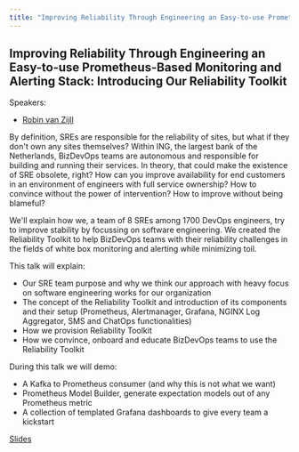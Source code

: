 ```yaml
---
title: "Improving Reliability Through Engineering an Easy-to-use Prometheus-Based Monitoring and Alerting Stack: Introducing Our Reliability Toolkit"
---
```


## Improving Reliability Through Engineering an Easy-to-use Prometheus-Based Monitoring and Alerting Stack: Introducing Our Reliability Toolkit

Speakers:

* [Robin van Zijll](/2018-munich/speakers/robin-van-zijll/)

By definition, SREs are responsible for the reliability of sites, but what if they don't own any sites themselves? Within ING, the largest bank of the Netherlands, BizDevOps teams are autonomous and responsible for building and running their services. In theory, that could make the existence of SRE obsolete, right? How can you improve availability for end customers in an environment of engineers with full service ownership? How to convince without the power of intervention? How to improve without being blameful?

We'll explain how we, a team of 8 SREs among 1700 DevOps engineers, try to improve stability by focussing on software engineering. We created the Reliability Toolkit to help BizDevOps teams with their reliability challenges in the fields of white box monitoring and alerting while minimizing toil.

This talk will explain:

- Our SRE team purpose and why we think our approach with heavy focus on software engineering works for our organization
- The concept of the Reliability Toolkit and introduction of its components and their setup (Prometheus, Alertmanager, Grafana, NGINX Log Aggregator, SMS and ChatOps functionalities)
- How we provision Reliability Toolkit
- How we convince, onboard and educate BizDevOps teams to use the Reliability Toolkit

During this talk we will demo:

- A Kafka to Prometheus consumer (and why this is not what we want)
- Prometheus Model Builder, generate expectation models out of any Prometheus metric
- A collection of templated Grafana dashboards to give every team a kickstart

[Slides](/2018-munich/slides/introducing-our-reliability-toolkit.pdf)
